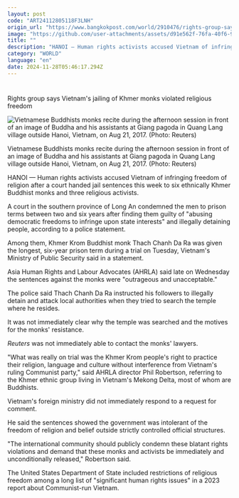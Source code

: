 ```yaml
---
layout: post
code: "ART24112805118F3LNH"
origin_url: "https://www.bangkokpost.com/world/2910476/rights-group-says-vietnams-jailing-of-khmer-monks-violated-religious-freedom"
image: "https://github.com/user-attachments/assets/d91e562f-76fa-40f6-98fe-cbf12c8a93a6"
title: ""
description: "HANOI — Human rights activists accused Vietnam of infringing freedom of religion after a court handed jail sentences this week to six ethnically Khmer Buddhist monks and three religious activists."
category: "WORLD"
language: "en"
date: 2024-11-28T05:46:17.294Z
---
```


# 

Rights group says Vietnam's jailing of Khmer monks violated religious freedom

![Vietnamese Buddhists monks recite during the afternoon session in front of an image of Buddha and his assistants at Giang pagoda in Quang Lang village outside Hanoi, Vietnam, on Aug 21, 2017. (Photo: Reuters)](https://github.com/user-attachments/assets/a48a8f53-52de-4c6b-be6b-e5ddcdcedbc1)

Vietnamese Buddhists monks recite during the afternoon session in front of an image of Buddha and his assistants at Giang pagoda in Quang Lang village outside Hanoi, Vietnam, on Aug 21, 2017. (Photo: Reuters)

HANOI — Human rights activists accused Vietnam of infringing freedom of religion after a court handed jail sentences this week to six ethnically Khmer Buddhist monks and three religious activists.

A court in the southern province of Long An condemned the men to prison terms between two and six years after finding them guilty of "abusing democratic freedoms to infringe upon state interests" and illegally detaining people, according to a police statement.

Among them, Khmer Krom Buddhist monk Thach Chanh Da Ra was given the longest, six-year prison term during a trial on Tuesday, Vietnam's Ministry of Public Security said in a statement.

Asia Human Rights and Labour Advocates (AHRLA) said late on Wednesday the sentences against the monks were "outrageous and unacceptable."

The police said Thach Chanh Da Ra instructed his followers to illegally detain and attack local authorities when they tried to search the temple where he resides.

It was not immediately clear why the temple was searched and the motives for the monks' resistance.

_Reuters_ was not immediately able to contact the monks' lawyers.

"What was really on trial was the Khmer Krom people's right to practice their religion, language and culture without interference from Vietnam's ruling Communist party," said AHRLA director Phil Robertson, referring to the Khmer ethnic group living in Vietnam's Mekong Delta, most of whom are Buddhists.

Vietnam's foreign ministry did not immediately respond to a request for comment.

He said the sentences showed the government was intolerant of the freedom of religion and belief outside strictly controlled official structures.

"The international community should publicly condemn these blatant rights violations and demand that these monks and activists be immediately and unconditionally released," Robertson said.

The United States Department of State included restrictions of religious freedom among a long list of "significant human rights issues" in a 2023 report about Communist-run Vietnam.